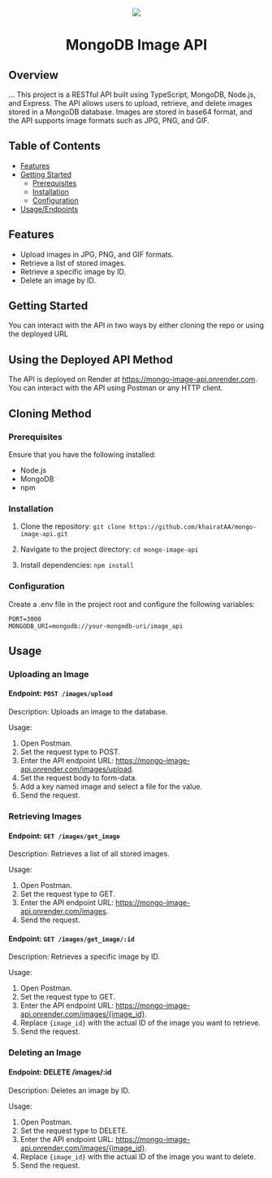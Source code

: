 <p align="center">
  <a href="https://skillicons.dev">
    <img src="https://skillicons.dev/icons?i=mongodb,typescript,postman,nodejs,npm" />
  </a>
</p>
<h1 align="center">MongoDB Image API</h1>

## Overview

...
This project is a RESTful API built using TypeScript, MongoDB, Node.js, and Express. The API allows users to upload, retrieve, and delete images stored in a MongoDB database. Images are stored in base64 format, and the API supports image formats such as JPG, PNG, and GIF.

## Table of Contents

- <a href="#Features">Features</a>
- <a href="#Getting Started">Getting Started</a>
  - <a href="#prerequisites">Prerequisites</a>
  - <a href="#installation">Installation</a>
  - <a href="#configuration">Configuration</a>
- <a href="#Usage">Usage/Endpoints</a>

## Features

- Upload images in JPG, PNG, and GIF formats.
- Retrieve a list of stored images.
- Retrieve a specific image by ID.
- Delete an image by ID.

## Getting Started

You can interact with the API in two ways by either cloning the repo or using the deployed URL

## Using the Deployed API Method

The API is deployed on Render at <https://mongo-image-api.onrender.com>. You can interact with the API using Postman or any HTTP client.

## Cloning Method

### Prerequisites

Ensure that you have the following installed:

- Node.js
- MongoDB
- npm

### Installation

1. Clone the repository:
   `git clone https://github.com/khairatAA/mongo-image-api.git`

2. Navigate to the project directory:
   `cd mongo-image-api`

3. Install dependencies:
   `npm install`

### Configuration

Create a .env file in the project root and configure the following variables:

```
PORT=3000
MONGODB_URI=mongodb://your-mongodb-uri/image_api
```

## Usage

### Uploading an Image

#### Endpoint: `POST /images/upload`

Description: Uploads an image to the database.

Usage:

1. Open Postman.
2. Set the request type to POST.
3. Enter the API endpoint URL: <https://mongo-image-api.onrender.com/images/upload>.
4. Set the request body to form-data.
5. Add a key named image and select a file for the value.
6. Send the request.

### Retrieving Images

#### Endpoint: `GET /images/get_image`

Description: Retrieves a list of all stored images.

Usage:

1. Open Postman.
2. Set the request type to GET.
3. Enter the API endpoint URL: <https://mongo-image-api.onrender.com/images>.
4. Send the request.

#### Endpoint: `GET /images/get_image/:id`

Description: Retrieves a specific image by ID.

Usage:

1. Open Postman.
2. Set the request type to GET.
3. Enter the API endpoint URL: <https://mongo-image-api.onrender.com/images/{image_id}>.
4. Replace `{image_id}` with the actual ID of the image you want to retrieve.
5. Send the request.

### Deleting an Image

#### Endpoint: DELETE /images/:id

Description: Deletes an image by ID.

Usage:

1. Open Postman.
2. Set the request type to DELETE.
3. Enter the API endpoint URL: <https://mongo-image-api.onrender.com/images/{image_id}>.
4. Replace `{image_id}` with the actual ID of the image you want to delete.
5. Send the request.
